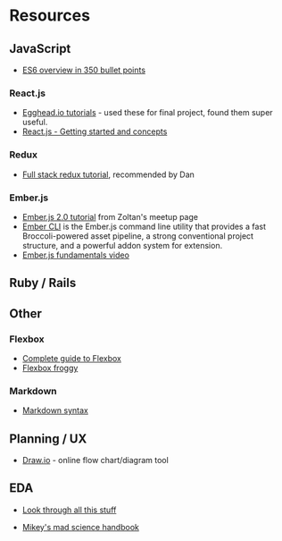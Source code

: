 # Resources

## JavaScript
* [ES6 overview in 350 bullet points](https://ponyfoo.com/articles/es6)

### React.js
* [Egghead.io tutorials](https://egghead.io/technologies/react) - used these for final project, found them super useful.
* [React.js - Getting started and concepts](https://scotch.io/tutorials/learning-react-getting-started-and-concepts)

### Redux
* [Full stack redux tutorial](http://teropa.info/blog/2015/09/10/full-stack-redux-tutorial.html), recommended by Dan

### Ember.js
* [Ember.js 2.0 tutorial](http://www.yoember.com/) from Zoltan's meetup page
* [Ember CLI](http://ember-cli.com/) is the Ember.js command line utility that provides a fast Broccoli-powered asset pipeline, a strong conventional project structure, and a powerful addon system for extension.
* [Ember.js fundamentals video](https://www.youtube.com/watch?v=53OpEYA4zPQ)

## Ruby / Rails

## Other

### Flexbox
* [Complete guide to Flexbox](https://css-tricks.com/snippets/css/a-guide-to-flexbox/)
* [Flexbox froggy](http://flexboxfroggy.com/)

### Markdown

*  [Markdown syntax](https://daringfireball.net/projects/markdown/syntax)

## Planning / UX

* [Draw.io](https://www.draw.io/) - online flow chart/diagram tool

## EDA

* [Look through all this stuff](https://github.com/ahdinosaur/craftworks-todomvc)

* [Mikey's mad science handbook](https://github.com/ahdinosaur/mad-science-handbook)
